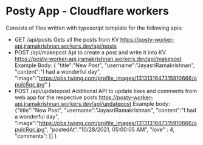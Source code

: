# Posty App - Cloudflare workers
Consists of files written with typescript template for the following apis:
* GET /api/posts
Gets all the posts from KV
https://posty-worker-api.jramakrishnan.workers.dev/api/posts
* POST /api/makepost
Api to create a post and write it into KV
https://posty-worker-api.jramakrishnan.workers.dev/api/makepost
Example Body:
{
"title":"New Post",
"username":"JayasriRamakrishnan",
"content":"I had a wonderful day",
"image":"https://pbs.twimg.com/profile_images/1313131647315910666/opulcRqc.jpg"
}
* POST /api/updatepost
Additional API to update likes and comments from web app for the respective posts
https://posty-worker-api.jramakrishnan.workers.dev/api/updatepost
Example body:
{"title":"New Post",
"username":"JayasriRamakrishnan",
"content":"I had a wonderful day",
"image":"https://pbs.twimg.com/profile_images/1313131647315910666/opulcRqc.jpg",
"postedAt":"10/28/2021, 05:00:05 AM", 
"love" : 4, 
"comments": []
}

